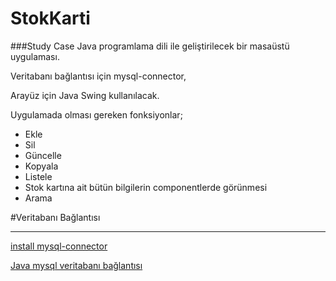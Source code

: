 # StokKarti

###Study Case 
Java programlama dili ile geliştirilecek bir masaüstü uygulaması.

Veritabanı bağlantısı için mysql-connector,

Arayüz için Java Swing kullanılacak.

Uygulamada olması gereken fonksiyonlar;
* Ekle
* Sil
* Güncelle
* Kopyala
* Listele
* Stok kartına ait bütün bilgilerin componentlerde görünmesi
* Arama

#Veritabanı Bağlantısı

----
[install mysql-connector](https://www.mysql.com/products/connector/)

[Java mysql veritabanı bağlantısı ](https://stackoverflow.com/questions/2839321/connect-java-to-a-mysql-database/)